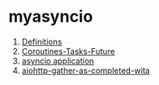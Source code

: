 # myasyncio

1. [Definitions](ch01/README.md)
2. [Coroutines-Tasks-Future](ch02/README.md)
3. [asyncio application](ch03/README.md)
4. [aiohttp-gather-as-completed-wita](ch04/README.md)